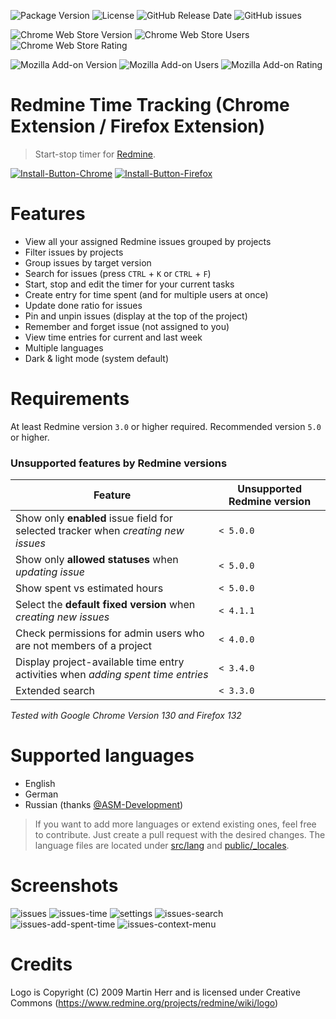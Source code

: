 ![Package Version](https://img.shields.io/github/package-json/v/CrawlerCode/redmine-time-tracking?logo=github)
![License](https://img.shields.io/github/license/CrawlerCode/redmine-time-tracking?logo=github)
![GitHub Release Date](https://img.shields.io/github/release-date/CrawlerCode/redmine-time-tracking?logo=github)
![GitHub issues](https://img.shields.io/github/issues/CrawlerCode/redmine-time-tracking?logo=github)

![Chrome Web Store Version](https://img.shields.io/chrome-web-store/v/ldcanhhkffokndenejhafhlkapflgcjg?logo=google-chrome&logoColor=white)
![Chrome Web Store Users](https://img.shields.io/chrome-web-store/users/ldcanhhkffokndenejhafhlkapflgcjg?logo=google-chrome&logoColor=white)
![Chrome Web Store Rating](https://img.shields.io/chrome-web-store/stars/ldcanhhkffokndenejhafhlkapflgcjg?logo=google-chrome&logoColor=white)

![Mozilla Add-on Version](https://img.shields.io/amo/v/redmine-time-tracking?logo=firefox-browser&logoColor=white)
![Mozilla Add-on Users](https://img.shields.io/amo/users/redmine-time-tracking?logo=firefox-browser&logoColor=white)
![Mozilla Add-on Rating](https://img.shields.io/amo/stars/redmine-time-tracking?logo=firefox-browser&logoColor=white)

# Redmine Time Tracking (Chrome Extension / Firefox Extension)

> Start-stop timer for [Redmine](https://www.redmine.org/).

[![Install-Button-Chrome]][Install-Link-Chrome]
[![Install-Button-Firefox]][Install-Link-Firefox]

[Install-Button-Chrome]: https://img.shields.io/badge/Install-71b500?style=for-the-badge&logoColor=white&logo=google-chrome
[Install-Link-Chrome]: https://chrome.google.com/webstore/detail/redmine-time-tracking/ldcanhhkffokndenejhafhlkapflgcjg "Open in chrome web store"
[Install-Button-Firefox]: https://img.shields.io/badge/Install-71b500?style=for-the-badge&logoColor=white&logo=firefox-browser
[Install-Link-Firefox]: https://addons.mozilla.org/de/firefox/addon/redmine-time-tracking "Open in firefox add-on store"

# Features

- View all your assigned Redmine issues grouped by projects
- Filter issues by projects
- Group issues by target version
- Search for issues (press `CTRL` + `K` or `CTRL` + `F`)
- Start, stop and edit the timer for your current tasks
- Create entry for time spent (and for multiple users at once)
- Update done ratio for issues
- Pin and unpin issues (display at the top of the project)
- Remember and forget issue (not assigned to you)
- View time entries for current and last week
- Multiple languages
- Dark & light mode (system default)

# Requirements

At least Redmine version `3.0` or higher required. Recommended version `5.0` or higher.

### Unsupported features by Redmine versions

| Feature                                                                           | Unsupported Redmine version |
| --------------------------------------------------------------------------------- | --------------------------- |
| Show only **enabled** issue field for selected tracker when _creating new issues_ | `< 5.0.0`                   |
| Show only **allowed statuses** when _updating issue_                              | `< 5.0.0`                   |
| Show spent vs estimated hours                                                     | `< 5.0.0`                   |
| Select the **default fixed version** when _creating new issues_                   | `< 4.1.1`                   |
| Check permissions for admin users who are not members of a project                | `< 4.0.0`                   |
| Display project-available time entry activities when _adding spent time entries_  | `< 3.4.0`                   |
| Extended search                                                                   | `< 3.3.0`                   |

_Tested with Google Chrome Version 130 and Firefox 132_

# Supported languages

- English
- German
- Russian (thanks [@ASM-Development](https://github.com/ASM-Development))

> If you want to add more languages or extend existing ones, feel free to contribute. Just create a pull request with the desired changes. The language files are located under [src/lang](src/lang) and [public/\_locales](public/_locales).

# Screenshots

![issues](screenshots/en/dark/issues.png)
![issues-time](screenshots/en/dark/time.png)
![settings](screenshots/en/dark/settings.png)
![issues-search](screenshots/en/dark/issues-search.png)
![issues-add-spent-time](screenshots/en/dark/issues-add-spent-time.png)
![issues-context-menu](screenshots/en/dark/issues-context-menu.png)

# Credits

Logo is Copyright (C) 2009 Martin Herr and is licensed under Creative Commons (https://www.redmine.org/projects/redmine/wiki/logo)
